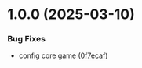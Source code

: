 # 1.0.0 (2025-03-10)


### Bug Fixes

* config core game ([0f7ecaf](https://github.com/KhanhTQ-hub/com.ktgame.config.core/commit/0f7ecafd887c7f1f15bc2ac3795048b1ecf64572))
